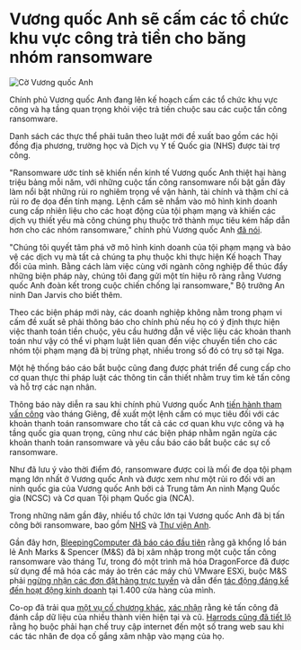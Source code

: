 # Vương quốc Anh sẽ cấm các tổ chức khu vực công trả tiền cho băng nhóm ransomware

![Cờ Vương quốc Anh](https://www.bleepstatic.com/content/hl-images/2025/07/22/UK_Flag.jpg)

Chính phủ Vương quốc Anh đang lên kế hoạch cấm các tổ chức khu vực công và hạ tầng quan trọng khỏi việc trả tiền chuộc sau các cuộc tấn công ransomware.

Danh sách các thực thể phải tuân theo luật mới đề xuất bao gồm các hội đồng địa phương, trường học và Dịch vụ Y tế Quốc gia (NHS) được tài trợ công.

"Ransomware ước tính sẽ khiến nền kinh tế Vương quốc Anh thiệt hại hàng triệu bảng mỗi năm, với những cuộc tấn công ransomware nổi bật gần đây làm nổi bật những rủi ro nghiêm trọng về vận hành, tài chính và thậm chí cả rủi ro đe dọa đến tính mạng. Lệnh cấm sẽ nhắm vào mô hình kinh doanh cung cấp nhiên liệu cho các hoạt động của tội phạm mạng và khiến các dịch vụ thiết yếu mà công chúng phụ thuộc trở thành mục tiêu kém hấp dẫn hơn cho các nhóm ransomware," chính phủ Vương quốc Anh [đã nói](https://www.gov.uk/government/news/uk-to-lead-crackdown-on-cyber-criminals-with-ransomware-measures).

"Chúng tôi quyết tâm phá vỡ mô hình kinh doanh của tội phạm mạng và bảo vệ các dịch vụ mà tất cả chúng ta phụ thuộc khi thực hiện Kế hoạch Thay đổi của mình. Bằng cách làm việc cùng với ngành công nghiệp để thúc đẩy những biện pháp này, chúng tôi đang gửi một tín hiệu rõ ràng rằng Vương quốc Anh đoàn kết trong cuộc chiến chống lại ransomware," Bộ trưởng An ninh Dan Jarvis cho biết thêm.

Theo các biện pháp mới này, các doanh nghiệp không nằm trong phạm vi cấm đề xuất sẽ phải thông báo cho chính phủ nếu họ có ý định thực hiện việc thanh toán tiền chuộc, yêu cầu hướng dẫn về việc liệu các khoản thanh toán như vậy có thể vi phạm luật liên quan đến việc chuyển tiền cho các nhóm tội phạm mạng đã bị trừng phạt, nhiều trong số đó có trụ sở tại Nga.

Một hệ thống báo cáo bắt buộc cũng đang được phát triển để cung cấp cho cơ quan thực thi pháp luật các thông tin cần thiết nhằm truy tìm kẻ tấn công và hỗ trợ các nạn nhân.

Thông báo này diễn ra sau khi chính phủ Vương quốc Anh [tiến hành tham vấn công](https://www.gov.uk/government/consultations/ransomware-proposals-to-increase-incident-reporting-and-reduce-payments-to-criminals/ransomware-legislative-proposals-reducing-payments-to-cyber-criminals-and-increasing-incident-reporting-accessible) vào tháng Giêng, đề xuất một lệnh cấm có mục tiêu đối với các khoản thanh toán ransomware cho tất cả các cơ quan khu vực công và hạ tầng quốc gia quan trọng, cũng như các biện pháp nhằm ngăn ngừa các khoản thanh toán ransomware và yêu cầu báo cáo bắt buộc các sự cố ransomware.

Như đã lưu ý vào thời điểm đó, ransomware được coi là mối đe dọa tội phạm mạng lớn nhất ở Vương quốc Anh và được xem như một rủi ro đối với an ninh quốc gia của Vương quốc Anh bởi cả Trung tâm An ninh Mạng Quốc gia (NCSC) và Cơ quan Tội phạm Quốc gia (NCA).

Trong những năm gần đây, nhiều tổ chức lớn tại Vương quốc Anh đã bị tấn công bởi ransomware, bao gồm [NHS](https://www.bleepingcomputer.com/news/security/uk-nhs-suffers-outage-after-cyberattack-on-managed-service-provider/) và [Thư viện Anh](https://www.bleepingcomputer.com/tag/british-library/).

Gần đây hơn, [BleepingComputer đã báo cáo đầu tiên](https://www.bleepingcomputer.com/news/security/marks-and-spencer-breach-linked-to-scattered-spider-ransomware-attack/) rằng gã khổng lồ bán lẻ Anh Marks & Spencer (M&S) đã bị xâm nhập trong một cuộc tấn công ransomware vào tháng Tư, trong đó một trình mã hóa DragonForce đã được sử dụng để mã hóa các máy ảo trên các máy chủ VMware ESXi, buộc M&S phải [ngừng nhận các đơn đặt hàng trực tuyến](https://www.bleepingcomputer.com/news/security/marks-and-spencer-pauses-online-orders-after-cyberattack/) và dẫn đến [tác động đáng kể đến hoạt động kinh doanh](https://www.bleepingcomputer.com/news/security/marks-and-spencer-confirms-a-cyberattack-as-customers-face-delayed-orders/) tại 1.400 cửa hàng của mình.

Co-op đã trải qua [một vụ cố chương khác,](https://www.bleepingcomputer.com/news/security/uk-retailer-co-op-shuts-down-some-it-systems-after-hack-attempt/) [xác nhận](https://www.bleepingcomputer.com/news/security/co-op-confirms-data-theft-after-dragonforce-ransomware-claims-attack/) rằng kẻ tấn công đã đánh cắp dữ liệu của nhiều thành viên hiện tại và cũ. [Harrods cũng đã tiết lộ](https://www.bleepingcomputer.com/news/security/harrods-the-next-uk-retailer-targeted-in-a-cyberattack/) rằng họ buộc phải hạn chế truy cập internet đến một số trang web sau khi các tác nhân đe dọa cố gắng xâm nhập vào mạng của họ.